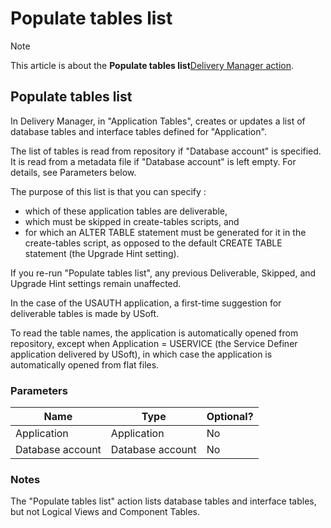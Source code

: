 # Populate tables list



> [!NOTE]
> This article is about the **Populate tables list**[Delivery Manager action](/docs/Continuous%20delivery/Delivery%20Manager%20actions%20by%20name).

## **Populate tables list**

In Delivery Manager, in "Application Tables", creates or updates a list of database tables and interface tables defined for "Application".

The list of tables is read from repository if "Database account" is specified. It is read from a metadata file if "Database account" is left empty. For details, see Parameters below.

The purpose of this list is that you can specify :

- which of these application tables are deliverable,
- which must be skipped in create-tables scripts, and
- for which an ALTER TABLE statement must be generated for it in the create-tables script, as opposed to the default CREATE TABLE statement (the Upgrade Hint setting).

If you re-run "Populate tables list", any previous Deliverable, Skipped, and Upgrade Hint settings remain unaffected.

In the case of the USAUTH application, a first-time suggestion for deliverable tables is made by USoft.

To read the table names, the application is automatically opened from repository, except when Application = USERVICE (the Service Definer application delivered by USoft), in which case the application is automatically opened from flat files.

### Parameters

|**Name**|**Type**|**Optional?**|
|--------|--------|--------|
|Application|Application|No      |
|Database account|Database account|No      |



### Notes

The "Populate tables list" action lists database tables and interface tables, but not Logical Views and Component Tables.